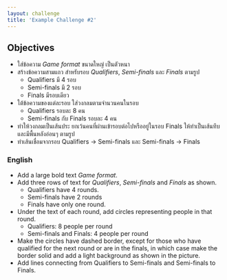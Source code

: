 ```yaml
---
layout: challenge
title: 'Example Challenge #2'
---
```


## Objectives

- ใส่ข้อความ _Game format_ ขนาดใหญ่ เป็นตัวหนา
- สร้างข้อความสามแถว สำหรับรอบ _Qualifiers_, _Semi-finals_ และ _Finals_ ตามรูป
    - Qualifiers มี 4 รอบ
    - Semi-finals มี 2 รอบ
    - Finals มีรอบเดียว
- ใต้ข้อความของแต่ละรอบ ใส่วงกลมตามจำนวนคนในรอบ
    - Qualifiers รอบละ 8 คน
    - Semi-finals กับ Finals รอบละ 4 คน
- ทำให้วงกลมเป็นเส้นประ ยกเว้นคนที่ผ่านเข้ารอบต่อไปหรืออยู่ในรอบ Finals ให้ทำเป็นเส้นทึบและมีพื้นหลังอ่อนๆ ตามรูป
- ทำเส้นเชื่อมจากรอบ Qualifiers → Semi-finals และ Semi-finals → Finals

### English

- Add a large bold text _Game format_.
- Add three rows of text for _Qualifiers_, _Semi-finals_ and _Finals_ as shown.
    - Qualifiers have 4 rounds.
    - Semi-finals have 2 rounds
    - Finals have only one round.
- Under the text of each round, add circles representing people in that round.
    - Qualifiers: 8 people per round
    - Semi-finals and Finals: 4 people per round
- Make the circles have dashed border, except for those who have qualified for the next round or are in the finals, in which case make the border solid and add a light background as shown in the picture.
- Add lines connecting from Qualifiers to Semi-finals and Semi-finals to Finals.